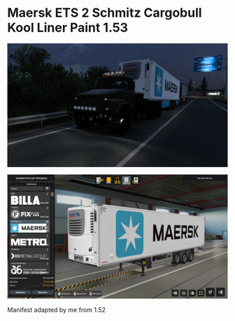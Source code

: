 # Maersk ETS 2 Sсhmitz Cargobull Kool Liner Paint 1.53

![Maersk paint](screen1.png)

![Maersk paint](screen2.png)

Manifest adapted by me from 1.52
